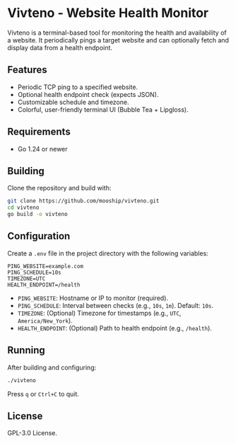 # Vivteno - Website Health Monitor

Vivteno is a terminal-based tool for monitoring the health and availability of a website. It periodically pings a target website and can optionally fetch and display data from a health endpoint.

## Features

- Periodic TCP ping to a specified website.
- Optional health endpoint check (expects JSON).
- Customizable schedule and timezone.
- Colorful, user-friendly terminal UI (Bubble Tea + Lipgloss).

## Requirements

- Go 1.24 or newer

## Building

Clone the repository and build with:

```sh
git clone https://github.com/mooship/vivteno.git
cd vivteno
go build -o vivteno
```

## Configuration

Create a `.env` file in the project directory with the following variables:

```
PING_WEBSITE=example.com
PING_SCHEDULE=10s
TIMEZONE=UTC
HEALTH_ENDPOINT=/health
```

- `PING_WEBSITE`: Hostname or IP to monitor (required).
- `PING_SCHEDULE`: Interval between checks (e.g., `10s`, `1m`). Default: `10s`.
- `TIMEZONE`: (Optional) Timezone for timestamps (e.g., `UTC`, `America/New_York`).
- `HEALTH_ENDPOINT`: (Optional) Path to health endpoint (e.g., `/health`).

## Running

After building and configuring:

```sh
./vivteno
```

Press `q` or `Ctrl+C` to quit.

## License

GPL-3.0 License.
